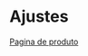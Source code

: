 # Ajustes
[Pagina de produto](https://github.com/luismod-eficaz/shopify-theme-adjusts/blob/main/paginas/Pagina%20de%20produto.md)
